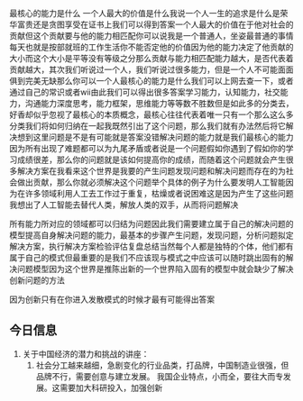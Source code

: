 最核心的能力是什么
一个人最大的价值是什么我说一个人一生的追求是什么是荣华富贵还是贪图享受在证书上我们可以得到答案一个人最大的价值在于他对社会的贡献但这个贡献要与他的能力相匹配你可以说我是一个普通人，坐姿最普通的事情每天也就是按部就班的工作生活你不能否定他的价值因为他的能力决定了他贡献的大小而这个大小是平等没有等级之分那么贡献与能力相匹配能力越大，是否代表着贡献越大，其次我们听说过一个人，我们听说过很多能力，但是一个人不可能面面俱到完美无缺那么你可以一个人最核心的能力是什么我们可以上网去查一下，或者通过自己的常识或者wii由此我们可以得出很多答案学习能力，认知能力，社交能力，沟通能力深度思考，能力框架，思维能力等等数不胜数但是如此多的分类去，好香却似乎忽视了最核心的本质概念，最核心往往代表着唯一只有一个那么这么多分类我们将如何归纳在一起我既然引出了这个问题，那么我们就有办法然后将它解决想到这里问题是不是有可能就是答案没错解决问题的能力就是我们最核心的能力因为所有出现了难题都可以为九尾矛盾或者说是一个问题假如你遇到了假如你的学习成绩很差，那么你的问题就是该如何提高你的成绩，而随着这个问题就会产生很多解决方案在我看来这个世界是我要的产生问题发现问题和解决问题而存在的为社会做出贡献，那么你就必须解决这个问题举个具体的例子为什么要发明人工智能因为在许多领域利用人工去工作过于重复，枯燥或者说困难这是因为产生了这些问题我想出了人工智能去替代人类，解放人类的双手，从而将问题解决 

所有能力所对应的领域都可以归结为问题因此我们需要建立属于自己的解决问题的模型提高自身解决问题的能力，最基本的步骤产生问题，发现问题，分析问题拟定解决方案，执行解决方案检验评估复盘总结当然每个人都是独特的个体，他们都有属于自己的模式但最重要的是我们不应该现与模式之中应该可以随时跳出固有的解决问题模型因为这个世界是推陈出新的一个世界陷入固有的模型中就会缺少了解决创新问题的方法

因为创新只有在你进入发散模式的时候才最有可能得出答案



## 今日信息
1. 关于中国经济的潜力和挑战的讲座：
	1. 社会分工越来越细，急剧变化的行业品类，打品牌，中国制造业很强，但品牌不行，需要创意与建立发展。
		我国企业特点，小而全，要往大而专发展。这需要加大科研投入，加强创新